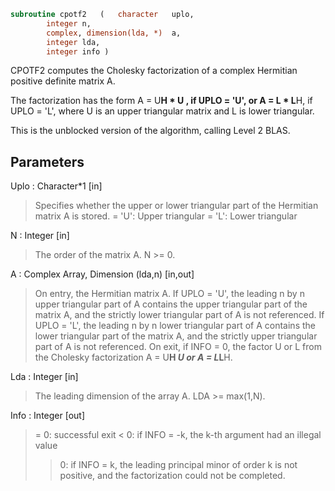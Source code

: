 ```fortran
subroutine cpotf2	(	character	uplo,
		integer	n,
		complex, dimension(lda, *)	a,
		integer	lda,
		integer	info )
```

 CPOTF2 computes the Cholesky factorization of a complex Hermitian
 positive definite matrix A.

 The factorization has the form
    A = U**H * U ,  if UPLO = 'U', or
    A = L  * L**H,  if UPLO = 'L',
 where U is an upper triangular matrix and L is lower triangular.

 This is the unblocked version of the algorithm, calling Level 2 BLAS.

## Parameters
Uplo : Character*1 [in]
> Specifies whether the upper or lower triangular part of the
> Hermitian matrix A is stored.
> = 'U':  Upper triangular
> = 'L':  Lower triangular

N : Integer [in]
> The order of the matrix A.  N >= 0.

A : Complex Array, Dimension (lda,n) [in,out]
> On entry, the Hermitian matrix A.  If UPLO = 'U', the leading
> n by n upper triangular part of A contains the upper
> triangular part of the matrix A, and the strictly lower
> triangular part of A is not referenced.  If UPLO = 'L', the
> leading n by n lower triangular part of A contains the lower
> triangular part of the matrix A, and the strictly upper
> triangular part of A is not referenced.
> On exit, if INFO = 0, the factor U or L from the Cholesky
> factorization A = U**H *U  or A = L*L**H.

Lda : Integer [in]
> The leading dimension of the array A.  LDA >= max(1,N).

Info : Integer [out]
> = 0: successful exit
> < 0: if INFO = -k, the k-th argument had an illegal value
> > 0: if INFO = k, the leading principal minor of order k
> is not positive, and the factorization could not be
> completed.

